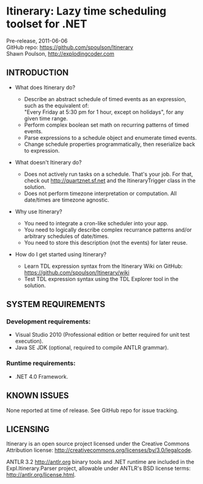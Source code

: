 Itinerary: Lazy time scheduling toolset for .NET
================================================

Pre-release, 2011-06-06  
GitHub repo: https://github.com/spoulson/Itinerary  
Shawn Poulson, http://explodingcoder.com

INTRODUCTION
------------

* What does Itinerary do?
  - Describe an abstract schedule of timed events as an expression, such as the equivalent of:  
    "Every Friday at 5:30 pm for 1 hour, except on holidays", for any given time range.
  - Perform complex boolean set math on recurring patterns of timed events.
  - Parse expressions to a schedule object and enumerate timed events.
  - Change schedule properties programmatically, then reserialize back to expression.

* What doesn't Itinerary do?
  - Does not actively run tasks on a schedule.  That's your job.
    For that, check out http://quartznet.sf.net and the ItineraryTrigger class in the solution.
  - Does not perform timezone interpretation or computation.  All date/times are timezone agnostic.

* Why use Itinerary?
  - You need to integrate a cron-like scheduler into your app.
  - You need to logically describe complex recurrance patterns and/or arbitrary schedules of date/times.
  - You need to store this description (not the events) for later reuse.

* How do I get started using Itinerary?
  - Learn TDL expression syntax from the Itinerary Wiki on GitHub:
    https://github.com/spoulson/Itinerary/wiki
  - Test TDL expression syntax using the TDL Explorer tool in the solution.

SYSTEM REQUIREMENTS
-------------------

### Development requirements:
* Visual Studio 2010 (Professional edition or better required for unit test execution).
* Java SE JDK (optional, required to compile ANTLR grammar).

### Runtime requirements:
* .NET 4.0 Framework.

KNOWN ISSUES
------------

None reported at time of release.
See GitHub repo for issue tracking.

LICENSING
---------

Itinerary is an open source project licensed under the Creative Commons Attribution license:
http://creativecommons.org/licenses/by/3.0/legalcode.

ANTLR 3.2 http://antlr.org binary tools and .NET runtime are included in the Expl.Itinerary.Parser
project, allowable under ANTLR's BSD license terms: http://antlr.org/license.html.
